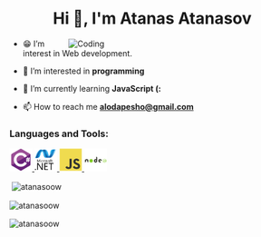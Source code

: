 <h1 align="center">Hi 👋, I'm Atanas Atanasov</h1>
<img align="right" alt="Coding" width="400" src="https://instagram.fsof7-1.fna.fbcdn.net/v/t51.2885-15/154101824_263584848657511_8829812286293704803_n.jpg?stp=dst-jpg_e35_p1080x1080&_nc_ht=instagram.fsof7-1.fna.fbcdn.net&_nc_cat=107&_nc_ohc=0FxfDKlseRQAX8l6YuP&edm=ALQROFkBAAAA&ccb=7-5&ig_cache_key=MjUxNzUwODM4ODE3OTc4MjMxNg%3D%3D.2-ccb7-5&oh=00_AT8j_SK9Uhljk1cWb5Ngynyazw4-r9YBnXfl_-BdZRJ2hw&oe=6330E4A3&_nc_sid=30a2ef">

- 😁 I’m interest in Web development.

- 👀 I’m interested in **programming**

- 🌱 I’m currently learning **JavaScript (:**

- 📫 How to reach me **alodapesho@gmail.com**

<p align="left">
</p>

<h3 align="left">Languages and Tools:</h3>
<p align="left"> <a href="https://www.w3schools.com/cs/" target="_blank" rel="noreferrer"> <img src="https://raw.githubusercontent.com/devicons/devicon/master/icons/csharp/csharp-original.svg" alt="csharp" width="40" height="40"/> </a> <a href="https://dotnet.microsoft.com/" target="_blank" rel="noreferrer"> <img src="https://raw.githubusercontent.com/devicons/devicon/master/icons/dot-net/dot-net-original-wordmark.svg" alt="dotnet" width="40" height="40"/> </a> <a href="https://developer.mozilla.org/en-US/docs/Web/JavaScript" target="_blank" rel="noreferrer"> <img src="https://raw.githubusercontent.com/devicons/devicon/master/icons/javascript/javascript-original.svg" alt="javascript" width="40" height="40"/> </a> <a href="https://nodejs.org" target="_blank" rel="noreferrer"> <img src="https://raw.githubusercontent.com/devicons/devicon/master/icons/nodejs/nodejs-original-wordmark.svg" alt="nodejs" width="40" height="40"/> </a> </p>


<p>&nbsp;<img align="center" src="https://github-readme-stats.vercel.app/api?username=atanasoow&show_icons=true&locale=en" alt="atanasoow" /></p>

<p><img align="center" src="https://github-readme-streak-stats.herokuapp.com/?user=atanasoow&" alt="atanasoow" /></p>
<p><img align="center" src="https://github-readme-stats.vercel.app/api/top-langs?username=atanasoow&show_icons=true&locale=en&layout=compact" alt="atanasoow" /></p>
